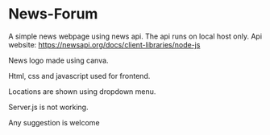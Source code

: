 # News-Forum

A simple news webpage using news api.
The api runs on local host only.
Api website: https://newsapi.org/docs/client-libraries/node-js

News logo made using canva.

Html, css and javascript used for frontend.

Locations are shown using dropdown menu.

Server.js is not working.

Any suggestion  is welcome
